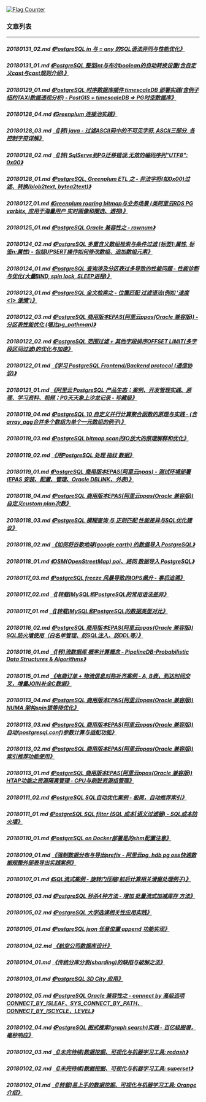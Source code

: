 <a rel="nofollow" href="http://info.flagcounter.com/h9V1"  ><img src="http://s03.flagcounter.com/count/h9V1/bg_FFFFFF/txt_000000/border_CCCCCC/columns_2/maxflags_12/viewers_0/labels_0/pageviews_0/flags_0/"  alt="Flag Counter"  border="0"  ></a>  
  
### 文章列表  
----  
##### 20180131_02.md   [《PostgreSQL in 与 = any 的SQL语法异同与性能优化》](20180131_02.md)  
##### 20180131_01.md   [《PostgreSQL 整型int与布尔boolean的自动转换设置(含自定义cast与cast规则介绍)》](20180131_01.md)  
##### 20180129_01.md   [《PostgreSQL 时序数据库插件 timescaleDB 部署实践(含例子 纽约TAXI数据透视分析) - PostGIS + timescaleDB => PG时空数据库》](20180129_01.md)  
##### 20180128_04.md   [《Greenplum 连接池实践》](20180128_04.md)  
##### 20180128_03.md   [《[转] java - 过滤ASCII码中的不可见字符, ASCII三部分, 各控制字符详解》](20180128_03.md)  
##### 20180128_02.md   [《[转] SqlServe到PG迁移错误:无效的编码序列"UTF8": 0x00》](20180128_02.md)  
##### 20180128_01.md   [《PostgreSQL, Greenplum ETL 之 - 非法字符(如0x00)过滤、转换(blob2text, bytea2text)》](20180128_01.md)  
##### 20180127_01.md   [《Greenplum roaring bitmap与业务场景 (类阿里云RDS PG varbitx, 应用于海量用户 实时画像和圈选、透视)》](20180127_01.md)  
##### 20180125_01.md   [《PostgreSQL Oracle 兼容性之 - rownum》](20180125_01.md)  
##### 20180124_02.md   [《PostgreSQL 多重含义数组检索与条件过滤 (标签1:属性, 标签n:属性) - 包括UPSERT操作如何修改数组、追加数组元素》](20180124_02.md)  
##### 20180124_01.md   [《PostgreSQL 查询涉及分区表过多导致的性能问题 - 性能诊断与优化(大量BIND, spin lock, SLEEP进程)》](20180124_01.md)  
##### 20180123_01.md   [《PostgreSQL 全文检索之 - 位置匹配 过滤语法(例如 '速度 <1> 激情')》](20180123_01.md)  
##### 20180122_03.md   [《PostgreSQL 商用版本EPAS(阿里云ppas(Oracle 兼容版)) - 分区表性能优化 (堪比pg_pathman)》](20180122_03.md)  
##### 20180122_02.md   [《PostgreSQL 范围过滤 + 其他字段排序OFFSET LIMIT(多字段区间过滤)的优化与加速》](20180122_02.md)  
##### 20180122_01.md   [《学习 PostgreSQL Frontend/Backend protocol (通信协议)》](20180122_01.md)  
##### 20180121_01.md   [《阿里云 PostgreSQL 产品生态；案例、开发管理实践、原理、学习资料、视频；PG天天象上沙龙记录 - 珍藏级》](20180121_01.md)  
##### 20180119_04.md   [《PostgreSQL 10 自定义并行计算聚合函数的原理与实践 - (含array_agg合并多个数组为单个一元数组的例子)》](20180119_04.md)  
##### 20180119_03.md   [《PostgreSQL bitmap scan的IO放大的原理解释和优化》](20180119_03.md)  
##### 20180119_02.md   [《用PostgreSQL 处理 指纹 数据》](20180119_02.md)  
##### 20180119_01.md   [《PostgreSQL 商用版本EPAS(阿里云ppas) - 测试环境部署(EPAS 安装、配置、管理、Oracle DBLINK、外表)》](20180119_01.md)  
##### 20180118_04.md   [《PostgreSQL 商用版本EPAS(阿里云ppas(Oracle 兼容版)) 自定义custom plan次数》](20180118_04.md)  
##### 20180118_03.md   [《PostgreSQL 模糊查询 与 正则匹配 性能差异与SQL优化建议》](20180118_03.md)  
##### 20180118_02.md   [《如何将谷歌地球(google earth) 的数据导入 PostgreSQL》](20180118_02.md)  
##### 20180118_01.md   [《OSM(OpenStreetMap) poi、路网 数据导入 PostgreSQL》](20180118_01.md)  
##### 20180117_03.md   [《PostgreSQL freeze 风暴导致的IOPS飙升 - 事后追溯》](20180117_03.md)  
##### 20180117_02.md   [《[转载]MySQL和PostgreSQL的常用语法差异》](20180117_02.md)  
##### 20180117_01.md   [《[转载]MySQL和PostgreSQL的数据类型对比》](20180117_01.md)  
##### 20180116_02.md   [《PostgreSQL 商用版本EPAS(阿里云ppas(Oracle 兼容版)) SQL防火墙使用（白名单管理、防SQL注入、防DDL等）》](20180116_02.md)  
##### 20180116_01.md   [《[转]流数据库 概率计算概念 - PipelineDB-Probabilistic Data Structures & Algorithms》](20180116_01.md)  
##### 20180115_01.md   [《电商订单 + 物流信息对称补齐案例 - A, B表，到达时间交叉，增量JOIN补全C数据》](20180115_01.md)  
##### 20180113_04.md   [《PostgreSQL 商用版本EPAS(阿里云ppas(Oracle 兼容版)) NUMA 架构spin锁等待优化》](20180113_04.md)  
##### 20180113_03.md   [《PostgreSQL 商用版本EPAS(阿里云ppas(Oracle 兼容版)) 自动(postgresql.conf)参数计算与适配功能》](20180113_03.md)  
##### 20180113_02.md   [《PostgreSQL 商用版本EPAS(阿里云ppas(Oracle 兼容版)) 索引推荐功能使用》](20180113_02.md)  
##### 20180113_01.md   [《PostgreSQL 商用版本EPAS(阿里云ppas(Oracle 兼容版)) HTAP功能之资源隔离管理 - CPU与刷脏资源组管理》](20180113_01.md)  
##### 20180111_02.md   [《PostgreSQL SQL自动优化案例 - 极简，自动推荐索引》](20180111_02.md)  
##### 20180111_01.md   [《PostgreSQL SQL filter (SQL 成本|语义过滤器) - SQL成本防火墙》](20180111_01.md)  
##### 20180110_01.md   [《PostgreSQL on Docker部署是的shm配置注意》](20180110_01.md)  
##### 20180109_01.md   [《强制数据分布与导出prefix - 阿里云pg, hdb pg oss快速数据规整外部表导出实践案例》](20180109_01.md)  
##### 20180107_01.md   [《SQL流式案例 - 旋转门压缩(前后计算相关滑窗处理例子)》](20180107_01.md)  
##### 20180105_03.md   [《PostgreSQL 秒杀4种方法 - 增加 批量流式加减库存 方法》](20180105_03.md)  
##### 20180105_02.md   [《PostgreSQL 大学选课相关性应用实践》](20180105_02.md)  
##### 20180105_01.md   [《PostgreSQL json 任意位置 append 功能实现》](20180105_01.md)  
##### 20180104_02.md   [《航空公司数据库设计》](20180104_02.md)  
##### 20180104_01.md   [《传统分库分表(sharding)的缺陷与破解之法》](20180104_01.md)  
##### 20180103_01.md   [《PostgreSQL 3D City 应用》](20180103_01.md)  
##### 20180102_05.md   [《PostgreSQL Oracle 兼容性之 - connect by 高级选项 CONNECT_BY_ISLEAF、SYS_CONNECT_BY_PATH、CONNECT_BY_ISCYCLE、LEVEL》](20180102_05.md)  
##### 20180102_04.md   [《PostgreSQL 图式搜索(graph search)实践 - 百亿级图谱，毫秒响应》](20180102_04.md)  
##### 20180102_03.md   [《[未完待续]数据挖掘、可视化与机器学习工具: redash》](20180102_03.md)  
##### 20180102_02.md   [《[未完待续]数据挖掘、可视化与机器学习工具: superset》](20180102_02.md)  
##### 20180102_01.md   [《[转载]易上手的数据挖掘、可视化与机器学习工具: Orange介绍》](20180102_01.md)  
